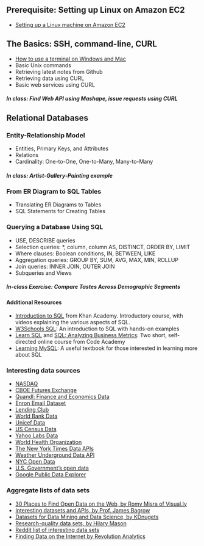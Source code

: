 ## Prerequisite: Setting up Linux on Amazon EC2

* [Setting up a Linux machine on Amazon EC2](https://docs.google.com/document/d/1A5Y53eqBRRlrVMV-yLrpA9-3xZ3jQmv9i6qhOU5gn44/edit)

## The Basics: SSH, command-line, CURL

* [How to use a terminal on Windows and Mac](https://docs.google.com/document/d/1bn0GdEK5vvzbxkpOyRW1Zy0WkRuhIz6PkbQPaE7uUyo/edit)
* Basic Unix commands
* Retrieving latest notes from Github
* Retrieving data using CURL
* Basic web services using CURL

##### In class: Find Web API using Mashape, issue requests using CURL

## Relational Databases

### Entity-Relationship Model
* Entities, Primary Keys, and Attributes
* Relations
* Cardinality: One-to-One, One-to-Many, Many-to-Many

##### In class: Artist-Gallery-Painting example

### From ER Diagram to SQL Tables
* Translating ER Diagrams to Tables
* SQL Statements for Creating Tables

### Querying a Database Using SQL
* USE, DESCRIBE queries
* Selection queries: *, column, column AS, DISTINCT, ORDER BY, LIMIT
* Where clauses: Boolean conditions, IN, BETWEEN, LIKE
* Aggregation queries: GROUP BY, SUM, AVG, MAX, MIN, ROLLUP
* Join queries: INNER JOIN, OUTER JOIN
* Subqueries and Views

##### In-class Exercise: Compare Tastes Across Demographic Segments

#### Additional Resources

* [Introduction to SQL](https://www.khanacademy.org/computing/computer-programming/sql) from Khan Academy. Introductory course, with videos explaining the various aspects of SQL.
* [W3Schools SQL](http://www.w3schools.com/sql/): An introduction to SQL with hands-on examples
* [Learn SQL](https://www.codecademy.com/learn/learn-sql) and [SQL: Analyzing Business Metrics](https://www.codecademy.com/learn/sql-analyzing-business-metrics): Two short, self-directed online course from Code Academy
* [Learning MySQL](http://shop.oreilly.com/product/9780596008642.do): A useful textbook for those interested in learning more about SQL

### Interesting data sources
* [NASDAQ](https://data.nasdaq.com/)
* [CBOE Futures Exchange](http://cfe.cboe.com/Data/)
* [Quandl: Finance and Economics Data](http://www.quandl.com/)
* [Enron Email Dataset](http://www.cs.cmu.edu/~enron/)
* [Lending Club](https://www.lendingclub.com/info/download-data.action)
* [World Bank Data](http://data.worldbank.org/)
* [Unicef Data](http://www.unicef.org/sowc09/statistics/tables.php)
* [US Census Data](http://www.census.gov/data.html)
* [Yahoo Labs Data](http://webscope.sandbox.yahoo.com/catalog.php)
* [World Health Organization](http://www.who.int/research/en/)
* [The New York Times Data APIs](http://developer.nytimes.com/docs)
* [Weather Underground Data API](http://www.wunderground.com/weather/api/?MR=1)
* [NYC Open Data](https://data.cityofnewyork.us/)
* [U.S. Government’s open data](https://www.data.gov/)
* [Google Public Data Explorer](http://www.google.com/publicdata/directory)


### Aggregate lists of data sets
* [30 Places to Find Open Data on the Web, by Romy Misra of Visual.ly](http://blog.visual.ly/data-sources/)
* [Interesting datasets and APIs, by Prof. James Bagrow](http://bagrow.com/dsv/datasets.html)
* [Datasets for Data Mining and Data Science, by KDnugets](http://www.kdnuggets.com/datasets/index.html)
* [Research-quality data sets, by Hilary Mason](http://bitly.com/bundles/hmason/1)
* [Reddit list of interesting data sets](http://www.reddit.com/r/datasets/)
* [Finding Data on the Internet by Revolution Analytics](http://www.inside-r.org/howto/finding-data-internet)
